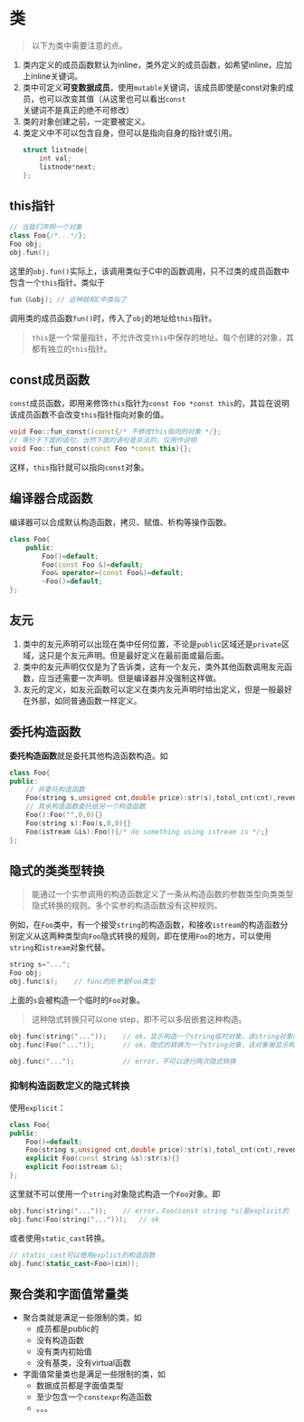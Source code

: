 # 类

> 以下为类中需要注意的点。
1. 类内定义的成员函数默认为inline，类外定义的成员函数，如希望inline，应加上inline关键词。
2. 类中可定义**可变数据成员**，使用`mutable`关键词，该成员即使是const对象的成员，也可以改变其值（从这里也可以看出`const`关键词不是真正的绝不可修改）
3. 类的对象创建之前，一定要被定义。
4. 类定义中不可以包含自身，但可以是指向自身的指针或引用。
    ```c++
    struct listnode{
        int val;
        listnode*next;
    };
    ```


## this指针

```c++
// 当我们声明一个对象
class Foo{/*...*/};
Foo obj;
obj.fun();
```
这里的`obj.fun()`实际上，该调用类似于C中的函数调用，只不过类的成员函数中包含一个`this`指针。类似于
```c++
fun（&obj); // 这种就和C中类似了
```
调用类的成员函数`fun()`时，传入了`obj`的地址给`this`指针。

> `this`是一个常量指针，不允许改变`this`中保存的地址。每个创建的对象，其都有独立的`this`指针。

## const成员函数

`const`成员函数，即用来修饰`this`指针为`const Foo *const this`的，其旨在说明该成员函数不会改变`this`指针指向对象的值。
```c++
void Foo::fun_const()const{/* 不修改this指向的对象 */};
// 等价于下面的语句，当然下面的语句是非法的，仅用作说明
void Foo::fun_const(const Foo *const this){};
```
这样，`this`指针就可以指向`const`对象。

## 编译器合成函数

编译器可以合成默认构造函数，拷贝、赋值、析构等操作函数。
```c++
class Foo{
    public:
        Foo()=default;
        Foo(const Foo &)=default;
        Foo& operator=(const Foo&)=default;
        ~Foo()=default;
};
```

## 友元

1. 类中的友元声明可以出现在类中任何位置，不论是`public`区域还是`private`区域，这只是个友元声明。但是最好定义在最前面或最后面。
2. 类中的友元声明仅仅是为了告诉类，这有一个友元，类外其他函数调用友元函数，应当还需要一次声明。但是编译器并没强制这样做。
3. 友元的定义，如友元函数可以定义在类内友元声明时给出定义，但是一般最好在外部，如同普通函数一样定义。

## 委托构造函数

**委托构造函数**就是委托其他构造函数构造。如
```c++
class Foo{
public:
    // 非委托构造函数
    Foo(string s,unsigned cnt,double price):str(s),totol_cnt(cnt),revenue(cnt*price){}
    // 其余构造函数委托给另一个构造函数
    Foo():Foo("",0,0){}
    Foo(string s):Foo(s,0,0){}
    Foo(istream &is):Foo(){/* do something using istream is */;}
};
```

## 隐式的类类型转换

> 能通过一个实参调用的构造函数定义了一条从构造函数的参数类型向类类型隐式转换的规则。多个实参的构造函数没有这种规则。


例如，在`Foo`类中，有一个接受`string`的构造函数，和接收`istream`的构造函数分别定义从这两种类型向`Foo`隐式转换的规则，即在使用`Foo`的地方，可以使用`string`和`istream`对象代替。
```c++
string s="...";
Foo obj;
obj.func(s);    // func的形参是Foo类型
```
上面的`s`会被构造一个临时的`Foo`对象。

> 这种隐式转换只可以one step，即不可以多层嵌套这种构造。
```c++
obj.func(string("..."));    // ok，显示构造一个string临时对象，该string对象隐式转换为Foo
obj.func(Foo("..."));       // ok，隐式的转换为一个string对象，该对象被显示构造一个Foo临时对象

obj.func("...");            // error，不可以进行两次隐式转换
```

### 抑制构造函数定义的隐式转换

使用`explicit`：
```c++
class Foo{
public:
    Foo()=default;
    Foo(string s,unsigned cnt,double price):str(s),totol_cnt(cnt),revenue(cnt*price){}
    explicit Foo(const string &s):str(s){}
    explicit Foo(istream &);
};
```
这里就不可以使用一个`string`对象隐式构造一个`Foo`对象。即
```c++
obj.func(string("..."));    // error，Foo(const string *s)是explicit的
obj.func(Foo(string("...")));   // ok
```
或者使用`static_cast`转换。
```c++
// static_cast可以使用explict的构造函数
obj.func(static_cast<Foo>(cin));
```

## 聚合类和字面值常量类

- 聚合类就是满足一些限制的类，如
    - 成员都是public的
    - 没有构造函数
    - 没有类内初始值
    - 没有基类，没有virtual函数
- 字面值常量类也是满足一些限制的类，如
    - 数据成员都是字面值类型
    - 至少包含一个`constexpr`构造函数
    - 。。。

